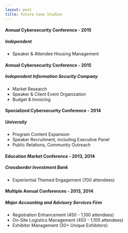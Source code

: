 ```yaml
---
layout: post
title: Future Case Studies
---
```


#### Annual Cybersecurity Conference - 2015
##### Independent
* Speaker & Attendee Housing Management 


#### Annual Cybersecurity Conference - 2015
##### Independent Information Security Company
* Market Research
* Speaker & Client Event Organization
* Budget & Invoicing 


#### Specialized Cybersecurity Conference - 2014
##### University
* Program Content Expansion 
* Speaker Recruitment, including Executive Panel
* Public Relations, Community Outreach


#### Education Market Conference - 2013, 2014
##### Crossborder Investment Bank
* Experiential Themed Engagement (700 attendees)


#### Multiple Annual Conferences - 2013, 2014
##### Major Accounting and Advisory Services Firm 
* Registration Enhancement (450 - 1,100 attendees)
* On-Site Logistics Management (450 - 1,100 attendees)
* Exhibitor Management (30+ Unique Exhibitors)
